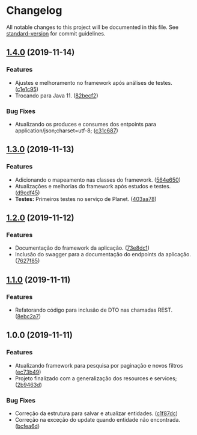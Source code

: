 # Changelog

All notable changes to this project will be documented in this file. See [standard-version](https://github.com/conventional-changelog/standard-version) for commit guidelines.

## [1.4.0](https://github.com/danielso2007/starwarsapi/compare/v1.3.0...v1.4.0) (2019-11-14)


### Features

* Ajustes e melhoramento no framework após análises de testes. ([c1e1c95](https://github.com/danielso2007/starwarsapi/commit/c1e1c95b92264519e13c30153e3a7297e0559a31))
* Trocando para Java 11. ([82becf2](https://github.com/danielso2007/starwarsapi/commit/82becf2be204440b288ab262ec3dad114d32c155))


### Bug Fixes

* Atualizando os produces e consumes dos entpoints para application/json;charset=utf-8; ([c31c687](https://github.com/danielso2007/starwarsapi/commit/c31c68745370cc3ca332e0283c683bfd754f7c06))

## [1.3.0](https://github.com/danielso2007/starwarsapi/compare/v1.2.0...v1.3.0) (2019-11-13)


### Features

* Adicionando o mapeamento nas classes do framework. ([564e650](https://github.com/danielso2007/starwarsapi/commit/564e6500ca695837ecd4d58cd60d43a19b559cbd))
* Atualizações e melhorias do framework após estudos e testes. ([d9cdf45](https://github.com/danielso2007/starwarsapi/commit/d9cdf45256939cbab8148d185f8f3143954c2814))
* **Testes:** Primeiros testes no serviço de Planet. ([403aa78](https://github.com/danielso2007/starwarsapi/commit/403aa783f3429ff770480f32db4ac868373c8deb))

## [1.2.0](https://github.com/danielso2007/starwarsapi/compare/v1.1.0...v1.2.0) (2019-11-12)


### Features

* Documentação do framework da aplicação. ([73e8dc1](https://github.com/danielso2007/starwarsapi/commit/73e8dc10337bed0b758ba9d1771738896b14fd47))
* Inclusão do swagger para a documentação do endpoints da aplicação. ([7627f85](https://github.com/danielso2007/starwarsapi/commit/7627f85773acd88cd4c86c54476f60427266d329))

## [1.1.0](https://github.com/danielso2007/starwarsapi/compare/v1.0.0...v1.1.0) (2019-11-11)


### Features

* Refatorando código para inclusão de DTO nas chamadas REST. ([8ebc2a7](https://github.com/danielso2007/starwarsapi/commit/8ebc2a731ab175deb3f9df0fff646f4fea85f765))

## 1.0.0 (2019-11-11)


### Features

* Atualizando framework para pesquisa por paginação e novos filtros ([ec73b49](https://github.com/danielso2007/starwarsapi/commit/ec73b493b3f3de79d6b96e46e757ed7973a636b0))
* Projeto finalizado com a generalização dos resources e services; ([2b9463d](https://github.com/danielso2007/starwarsapi/commit/2b9463d4e55066269608be018bb26699f5b29270))


### Bug Fixes

* Correção da estrutura para salvar e atualizar entidades. ([c1f87dc](https://github.com/danielso2007/starwarsapi/commit/c1f87dc7ee76d7ae7a4430f42b48532768ccb0d2))
* Correção na exceção do update quando entidade não encontrada. ([bcfea6d](https://github.com/danielso2007/starwarsapi/commit/bcfea6d82c6bd7f310f3d386b6e9e8dd2d47bf42))
